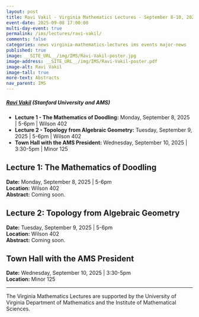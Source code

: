 ```yaml
---
layout: post
title: Ravi Vakil - Virginia Mathematics Lectures - September 8-10, 2025
event-date: 2025-09-08 17:00:00
multi-day-event: true
permalink: /ims/lectures/ravi-vakil/
comments: false
categories: news virginia-mathematics-lectures ims events major-news
published: true
image: __SITE_URL__/img/IMS/Ravi-Vakil-poster.jpg
image-address: __SITE_URL__/img/IMS/Ravi-Vakil-poster.pdf
image-alt: Ravi Vakil
image-tall: true
more-text: Abstracts
nav_parent: IMS
---
```


<h5 class="mt-1 mb-1"><a href="https://math.stanford.edu/~vakil/">Ravi Vakil</a> (Stanford University and AMS)</h5>

<ul>
        <li><strong>Lecture 1 - The Mathematics of Doodling:</strong> Monday, September 8, 2025 | 5-6pm | Wilson 402</li>
        <li><strong>Lecture 2 - Topology from Algebraic Geometry:</strong> Tuesday, September 9, 2025 | 5-6pm | Wilson 402</li>
        <li><strong>Town Hall with the AMS President:</strong> Wednesday, September 10, 2025 | 3:30-5pm | Minor 125</li>
</ul>

<!--more-->

<h2>Lecture 1: The Mathematics of Doodling</h2>
<p><strong>Date:</strong> Monday, September 8, 2025 | 5-6pm<br>
<strong>Location:</strong> Wilson 402<br>
<strong>Abstract:</strong> Coming soon.</p>

<h2>Lecture 2: Topology from Algebraic Geometry</h2>
<p><strong>Date:</strong> Tuesday, September 9, 2025 | 5-6pm<br>
<strong>Location:</strong> Wilson 402<br>
<strong>Abstract:</strong> Coming soon.</p>

<h2>Town Hall with the AMS President</h2>
<p><strong>Date:</strong> Wednesday, September 10, 2025 | 3:30-5pm<br>
<strong>Location:</strong> Minor 125</p>

<hr>

<p>The Virginia Mathematics Lectures are supported by the University of Virginia Department of Mathematics and the Institute of Mathematical Sciences.</p>
